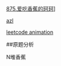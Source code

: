 [875.爱吃香蕉的珂珂](https://leetcode-cn.com/problems/koko-eating-bananas/)]

[azl](https://leetcode-cn.com/problems/koko-eating-bananas/description/)

[leetcode animation](https://github.com/MisterBooo/LeetCodeAnimation)

##原题分析

 N堆香蕉